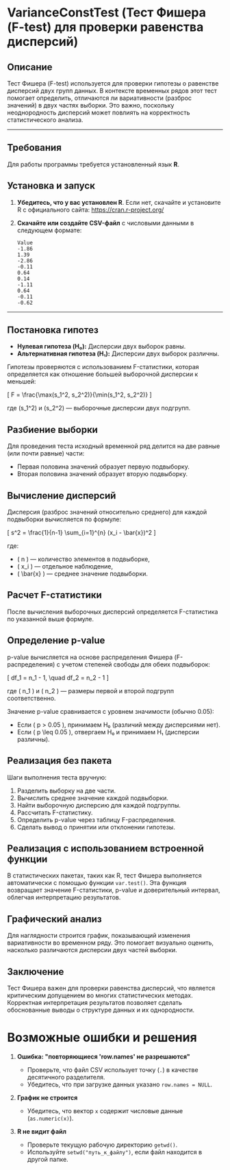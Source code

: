 # VarianceConstTest (Тест Фишера (F-test) для проверки равенства дисперсий)

## Описание

Тест Фишера (F-test) используется для проверки гипотезы о равенстве дисперсий двух групп данных. В контексте временных рядов этот тест помогает определить, отличаются ли вариативности (разброс значений) в двух частях выборки. Это важно, поскольку неоднородность дисперсий может повлиять на корректность статистического анализа.

---
## Требования
Для работы программы требуется установленный язык **R**.

## Установка и запуск
1. **Убедитесь, что у вас установлен R**. Если нет, скачайте и установите R с официального сайта: https://cran.r-project.org/
2. **Скачайте или создайте CSV-файл** с числовыми данными в следующем формате:

   ```csv
   Value
   -1.86
   1.39
   -2.86
   -0.11
   0.64
   0.14
   -1.11
   0.64
   -0.11
   -0.62
   ```

---

## Постановка гипотез

- **Нулевая гипотеза (H₀):** Дисперсии двух выборок равны.
- **Альтернативная гипотеза (H₁):** Дисперсии двух выборок различны.

Гипотезы проверяются с использованием F-статистики, которая определяется как отношение большей выборочной дисперсии к меньшей:

\[
F = \frac{\max(s_1^2, s_2^2)}{\min(s_1^2, s_2^2)}
\]

где \(s_1^2\) и \(s_2^2\) — выборочные дисперсии двух подгрупп.

## Разбиение выборки

Для проведения теста исходный временной ряд делится на две равные (или почти равные) части:
- Первая половина значений образует первую подвыборку.
- Вторая половина значений образует вторую подвыборку.

## Вычисление дисперсий

Дисперсия (разброс значений относительно среднего) для каждой подвыборки вычисляется по формуле:

\[
s^2 = \frac{1}{n-1} \sum_{i=1}^{n} (x_i - \bar{x})^2
\]

где:
- \( n \) — количество элементов в подвыборке,
- \( x_i \) — отдельное наблюдение,
- \( \bar{x} \) — среднее значение подвыборки.

## Расчет F-статистики

После вычисления выборочных дисперсий определяется F-статистика по указанной выше формуле.

## Определение p-value

p-value вычисляется на основе распределения Фишера (F-распределения) с учетом степеней свободы для обеих подвыборок:

\[
df_1 = n_1 - 1, \quad df_2 = n_2 - 1
\]

где \( n_1 \) и \( n_2 \) — размеры первой и второй подгрупп соответственно.

Значение p-value сравнивается с уровнем значимости (обычно 0.05):
- Если \( p > 0.05 \), принимаем H₀ (различий между дисперсиями нет).
- Если \( p \leq 0.05 \), отвергаем H₀ и принимаем H₁ (дисперсии различны).

## Реализация без пакета

Шаги выполнения теста вручную:
1. Разделить выборку на две части.
2. Вычислить среднее значение каждой подвыборки.
3. Найти выборочную дисперсию для каждой подгруппы.
4. Рассчитать F-статистику.
5. Определить p-value через таблицу F-распределения.
6. Сделать вывод о принятии или отклонении гипотезы.

## Реализация с использованием встроенной функции

В статистических пакетах, таких как R, тест Фишера выполняется автоматически с помощью функции `var.test()`. Эта функция возвращает значение F-статистики, p-value и доверительный интервал, облегчая интерпретацию результатов.

## Графический анализ

Для наглядности строится график, показывающий изменения вариативности во временном ряду. Это помогает визуально оценить, насколько различаются дисперсии двух частей выборки.

## Заключение

Тест Фишера важен для проверки равенства дисперсий, что является критическим допущением во многих статистических методах. Корректная интерпретация результатов позволяет сделать обоснованные выводы о структуре данных и их однородности.

# Возможные ошибки и решения

1. **Ошибка: "повторяющиеся 'row.names' не разрешаются"**
   - Проверьте, что файл CSV использует точку (`.`) в качестве десятичного разделителя.
   - Убедитесь, что при загрузке данных указано `row.names = NULL`.

2. **График не строится**
   - Убедитесь, что вектор `x` содержит числовые данные (`as.numeric(x)`).

3. **R не видит файл**
   - Проверьте текущую рабочую директорию `getwd()`.
   - Используйте `setwd("путь_к_файлу")`, если файл находится в другой папке.
